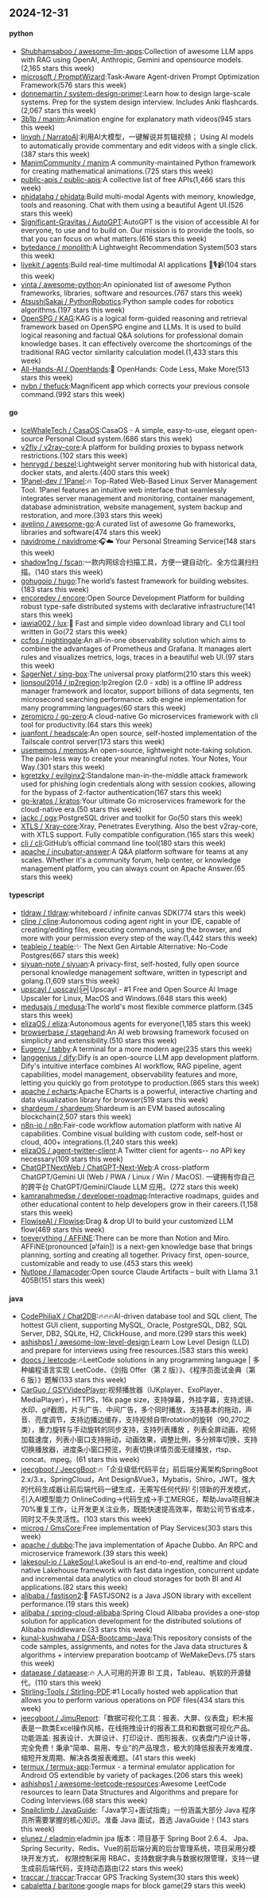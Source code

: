 ## 2024-12-31

#### python
* [Shubhamsaboo / awesome-llm-apps](https://github.com/Shubhamsaboo/awesome-llm-apps):Collection of awesome LLM apps with RAG using OpenAI, Anthropic, Gemini and opensource models.(2,165 stars this week)
* [microsoft / PromptWizard](https://github.com/microsoft/PromptWizard):Task-Aware Agent-driven Prompt Optimization Framework(576 stars this week)
* [donnemartin / system-design-primer](https://github.com/donnemartin/system-design-primer):Learn how to design large-scale systems. Prep for the system design interview. Includes Anki flashcards.(2,067 stars this week)
* [3b1b / manim](https://github.com/3b1b/manim):Animation engine for explanatory math videos(945 stars this week)
* [linyqh / NarratoAI](https://github.com/linyqh/NarratoAI):利用AI大模型，一键解说并剪辑视频； Using AI models to automatically provide commentary and edit videos with a single click.(387 stars this week)
* [ManimCommunity / manim](https://github.com/ManimCommunity/manim):A community-maintained Python framework for creating mathematical animations.(725 stars this week)
* [public-apis / public-apis](https://github.com/public-apis/public-apis):A collective list of free APIs(1,466 stars this week)
* [phidatahq / phidata](https://github.com/phidatahq/phidata):Build multi-modal Agents with memory, knowledge, tools and reasoning. Chat with them using a beautiful Agent UI.(526 stars this week)
* [Significant-Gravitas / AutoGPT](https://github.com/Significant-Gravitas/AutoGPT):AutoGPT is the vision of accessible AI for everyone, to use and to build on. Our mission is to provide the tools, so that you can focus on what matters.(616 stars this week)
* [bytedance / monolith](https://github.com/bytedance/monolith):A Lightweight Recommendation System(503 stars this week)
* [livekit / agents](https://github.com/livekit/agents):Build real-time multimodal AI applications 🤖🎙️📹(104 stars this week)
* [vinta / awesome-python](https://github.com/vinta/awesome-python):An opinionated list of awesome Python frameworks, libraries, software and resources.(767 stars this week)
* [AtsushiSakai / PythonRobotics](https://github.com/AtsushiSakai/PythonRobotics):Python sample codes for robotics algorithms.(197 stars this week)
* [OpenSPG / KAG](https://github.com/OpenSPG/KAG):KAG is a logical form-guided reasoning and retrieval framework based on OpenSPG engine and LLMs. It is used to build logical reasoning and factual Q&A solutions for professional domain knowledge bases. It can effectively overcome the shortcomings of the traditional RAG vector similarity calculation model.(1,433 stars this week)
* [All-Hands-AI / OpenHands](https://github.com/All-Hands-AI/OpenHands):🙌 OpenHands: Code Less, Make More(513 stars this week)
* [nvbn / thefuck](https://github.com/nvbn/thefuck):Magnificent app which corrects your previous console command.(992 stars this week)

#### go
* [IceWhaleTech / CasaOS](https://github.com/IceWhaleTech/CasaOS):CasaOS - A simple, easy-to-use, elegant open-source Personal Cloud system.(686 stars this week)
* [v2fly / v2ray-core](https://github.com/v2fly/v2ray-core):A platform for building proxies to bypass network restrictions.(102 stars this week)
* [henrygd / beszel](https://github.com/henrygd/beszel):Lightweight server monitoring hub with historical data, docker stats, and alerts.(400 stars this week)
* [1Panel-dev / 1Panel](https://github.com/1Panel-dev/1Panel):🔥 Top-Rated Web-Based Linux Server Management Tool. 1Panel features an intuitive web interface that seamlessly integrates server management and monitoring, container management, database administration, website management, system backup and restoration, and more.(393 stars this week)
* [avelino / awesome-go](https://github.com/avelino/awesome-go):A curated list of awesome Go frameworks, libraries and software(474 stars this week)
* [navidrome / navidrome](https://github.com/navidrome/navidrome):🎧☁️ Your Personal Streaming Service(148 stars this week)
* [shadow1ng / fscan](https://github.com/shadow1ng/fscan):一款内网综合扫描工具，方便一键自动化、全方位漏扫扫描。(140 stars this week)
* [gohugoio / hugo](https://github.com/gohugoio/hugo):The world’s fastest framework for building websites.(183 stars this week)
* [encoredev / encore](https://github.com/encoredev/encore):Open Source Development Platform for building robust type-safe distributed systems with declarative infrastructure(141 stars this week)
* [iawia002 / lux](https://github.com/iawia002/lux):👾 Fast and simple video download library and CLI tool written in Go(72 stars this week)
* [ccfos / nightingale](https://github.com/ccfos/nightingale):An all-in-one observability solution which aims to combine the advantages of Prometheus and Grafana. It manages alert rules and visualizes metrics, logs, traces in a beautiful web UI.(97 stars this week)
* [SagerNet / sing-box](https://github.com/SagerNet/sing-box):The universal proxy platform(210 stars this week)
* [lionsoul2014 / ip2region](https://github.com/lionsoul2014/ip2region):Ip2region (2.0 - xdb) is a offline IP address manager framework and locator, support billions of data segments, ten microsecond searching performance. xdb engine implementation for many programming languages(60 stars this week)
* [zeromicro / go-zero](https://github.com/zeromicro/go-zero):A cloud-native Go microservices framework with cli tool for productivity.(64 stars this week)
* [juanfont / headscale](https://github.com/juanfont/headscale):An open source, self-hosted implementation of the Tailscale control server(173 stars this week)
* [usememos / memos](https://github.com/usememos/memos):An open-source, lightweight note-taking solution. The pain-less way to create your meaningful notes. Your Notes, Your Way.(301 stars this week)
* [kgretzky / evilginx2](https://github.com/kgretzky/evilginx2):Standalone man-in-the-middle attack framework used for phishing login credentials along with session cookies, allowing for the bypass of 2-factor authentication(167 stars this week)
* [go-kratos / kratos](https://github.com/go-kratos/kratos):Your ultimate Go microservices framework for the cloud-native era.(50 stars this week)
* [jackc / pgx](https://github.com/jackc/pgx):PostgreSQL driver and toolkit for Go(50 stars this week)
* [XTLS / Xray-core](https://github.com/XTLS/Xray-core):Xray, Penetrates Everything. Also the best v2ray-core, with XTLS support. Fully compatible configuration.(165 stars this week)
* [cli / cli](https://github.com/cli/cli):GitHub’s official command line tool(180 stars this week)
* [apache / incubator-answer](https://github.com/apache/incubator-answer):A Q&A platform software for teams at any scales. Whether it's a community forum, help center, or knowledge management platform, you can always count on Apache Answer.(65 stars this week)

#### typescript
* [tldraw / tldraw](https://github.com/tldraw/tldraw):whiteboard / infinite canvas SDK(774 stars this week)
* [cline / cline](https://github.com/cline/cline):Autonomous coding agent right in your IDE, capable of creating/editing files, executing commands, using the browser, and more with your permission every step of the way.(1,442 stars this week)
* [teableio / teable](https://github.com/teableio/teable):✨ The Next Gen Airtable Alternative: No-Code Postgres(667 stars this week)
* [siyuan-note / siyuan](https://github.com/siyuan-note/siyuan):A privacy-first, self-hosted, fully open source personal knowledge management software, written in typescript and golang.(1,609 stars this week)
* [upscayl / upscayl](https://github.com/upscayl/upscayl):🆙 Upscayl - #1 Free and Open Source AI Image Upscaler for Linux, MacOS and Windows.(648 stars this week)
* [medusajs / medusa](https://github.com/medusajs/medusa):The world's most flexible commerce platform.(345 stars this week)
* [elizaOS / eliza](https://github.com/elizaOS/eliza):Autonomous agents for everyone(1,185 stars this week)
* [browserbase / stagehand](https://github.com/browserbase/stagehand):An AI web browsing framework focused on simplicity and extensibility.(510 stars this week)
* [Eugeny / tabby](https://github.com/Eugeny/tabby):A terminal for a more modern age(235 stars this week)
* [langgenius / dify](https://github.com/langgenius/dify):Dify is an open-source LLM app development platform. Dify's intuitive interface combines AI workflow, RAG pipeline, agent capabilities, model management, observability features and more, letting you quickly go from prototype to production.(865 stars this week)
* [apache / echarts](https://github.com/apache/echarts):Apache ECharts is a powerful, interactive charting and data visualization library for browser(519 stars this week)
* [shardeum / shardeum](https://github.com/shardeum/shardeum):Shardeum is an EVM based autoscaling blockchain(2,507 stars this week)
* [n8n-io / n8n](https://github.com/n8n-io/n8n):Fair-code workflow automation platform with native AI capabilities. Combine visual building with custom code, self-host or cloud, 400+ integrations.(1,240 stars this week)
* [elizaOS / agent-twitter-client](https://github.com/elizaOS/agent-twitter-client):A Twitter client for agents-- no API key necessary(109 stars this week)
* [ChatGPTNextWeb / ChatGPT-Next-Web](https://github.com/ChatGPTNextWeb/ChatGPT-Next-Web):A cross-platform ChatGPT/Gemini UI (Web / PWA / Linux / Win / MacOS). 一键拥有你自己的跨平台 ChatGPT/Gemini/Claude LLM 应用。(272 stars this week)
* [kamranahmedse / developer-roadmap](https://github.com/kamranahmedse/developer-roadmap):Interactive roadmaps, guides and other educational content to help developers grow in their careers.(1,158 stars this week)
* [FlowiseAI / Flowise](https://github.com/FlowiseAI/Flowise):Drag & drop UI to build your customized LLM flow(469 stars this week)
* [toeverything / AFFiNE](https://github.com/toeverything/AFFiNE):There can be more than Notion and Miro. AFFiNE(pronounced [ə‘fain]) is a next-gen knowledge base that brings planning, sorting and creating all together. Privacy first, open-source, customizable and ready to use.(453 stars this week)
* [Nutlope / llamacoder](https://github.com/Nutlope/llamacoder):Open source Claude Artifacts – built with Llama 3.1 405B(151 stars this week)

#### java
* [CodePhiliaX / Chat2DB](https://github.com/CodePhiliaX/Chat2DB):🔥🔥🔥AI-driven database tool and SQL client, The hottest GUI client, supporting MySQL, Oracle, PostgreSQL, DB2, SQL Server, DB2, SQLite, H2, ClickHouse, and more.(299 stars this week)
* [ashishps1 / awesome-low-level-design](https://github.com/ashishps1/awesome-low-level-design):Learn Low Level Design (LLD) and prepare for interviews using free resources.(583 stars this week)
* [doocs / leetcode](https://github.com/doocs/leetcode):🔥LeetCode solutions in any programming language | 多种编程语言实现 LeetCode、《剑指 Offer（第 2 版）》、《程序员面试金典（第 6 版）》题解(133 stars this week)
* [CarGuo / GSYVideoPlayer](https://github.com/CarGuo/GSYVideoPlayer):视频播放器（IJKplayer、ExoPlayer、MediaPlayer），HTTPS，16k page size，支持弹幕，外挂字幕，支持滤镜、水印、gif截图，片头广告、中间广告，多个同时播放，支持基本的拖动，声音、亮度调节，支持边播边缓存，支持视频自带rotation的旋转（90,270之类），重力旋转与手动旋转的同步支持，支持列表播放 ，列表全屏动画，视频加载速度，列表小窗口支持拖动，动画效果，调整比例，多分辨率切换，支持切换播放器，进度条小窗口预览，列表切换详情页面无缝播放，rtsp、concat、mpeg。(61 stars this week)
* [jeecgboot / JeecgBoot](https://github.com/jeecgboot/JeecgBoot):🔥「企业级低代码平台」前后端分离架构SpringBoot 2.x/3.x，SpringCloud，Ant Design&Vue3，Mybatis，Shiro，JWT。强大的代码生成器让前后端代码一键生成，无需写任何代码! 引领新的开发模式，引入AI模型能力 OnlineCoding->代码生成->手工MERGE，帮助Java项目解决70%重复工作，让开发更关注业务，既能快速提高效率，帮助公司节省成本，同时又不失灵活性。(103 stars this week)
* [microg / GmsCore](https://github.com/microg/GmsCore):Free implementation of Play Services(303 stars this week)
* [apache / dubbo](https://github.com/apache/dubbo):The java implementation of Apache Dubbo. An RPC and microservice framework.(39 stars this week)
* [lakesoul-io / LakeSoul](https://github.com/lakesoul-io/LakeSoul):LakeSoul is an end-to-end, realtime and cloud native Lakehouse framework with fast data ingestion, concurrent update and incremental data analytics on cloud storages for both BI and AI applications.(82 stars this week)
* [alibaba / fastjson2](https://github.com/alibaba/fastjson2):🚄 FASTJSON2 is a Java JSON library with excellent performance.(19 stars this week)
* [alibaba / spring-cloud-alibaba](https://github.com/alibaba/spring-cloud-alibaba):Spring Cloud Alibaba provides a one-stop solution for application development for the distributed solutions of Alibaba middleware.(33 stars this week)
* [kunal-kushwaha / DSA-Bootcamp-Java](https://github.com/kunal-kushwaha/DSA-Bootcamp-Java):This repository consists of the code samples, assignments, and notes for the Java data structures & algorithms + interview preparation bootcamp of WeMakeDevs.(75 stars this week)
* [dataease / dataease](https://github.com/dataease/dataease):🔥 人人可用的开源 BI 工具，Tableau、帆软的开源替代。(110 stars this week)
* [Stirling-Tools / Stirling-PDF](https://github.com/Stirling-Tools/Stirling-PDF):#1 Locally hosted web application that allows you to perform various operations on PDF files(434 stars this week)
* [jeecgboot / JimuReport](https://github.com/jeecgboot/JimuReport):「数据可视化工具：报表、大屏、仪表盘」积木报表是一款类Excel操作风格，在线拖拽设计的报表工具和和数据可视化产品。功能涵盖: 报表设计、大屏设计、打印设计、图形报表、仪表盘门户设计等，完全免费！秉承“简单、易用、专业”的产品理念，极大的降低报表开发难度、缩短开发周期、解决各类报表难题。(41 stars this week)
* [termux / termux-app](https://github.com/termux/termux-app):Termux - a terminal emulator application for Android OS extendible by variety of packages.(206 stars this week)
* [ashishps1 / awesome-leetcode-resources](https://github.com/ashishps1/awesome-leetcode-resources):Awesome LeetCode resources to learn Data Structures and Algorithms and prepare for Coding Interviews.(68 stars this week)
* [Snailclimb / JavaGuide](https://github.com/Snailclimb/JavaGuide):「Java学习+面试指南」一份涵盖大部分 Java 程序员所需要掌握的核心知识。准备 Java 面试，首选 JavaGuide！(143 stars this week)
* [elunez / eladmin](https://github.com/elunez/eladmin):eladmin jpa 版本：项目基于 Spring Boot 2.6.4、 Jpa、 Spring Security、Redis、Vue的前后端分离的后台管理系统，项目采用分模块开发方式， 权限控制采用 RBAC，支持数据字典与数据权限管理，支持一键生成前后端代码，支持动态路由(22 stars this week)
* [traccar / traccar](https://github.com/traccar/traccar):Traccar GPS Tracking System(30 stars this week)
* [cabaletta / baritone](https://github.com/cabaletta/baritone):google maps for block game(29 stars this week)
